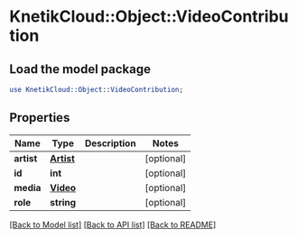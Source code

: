 # KnetikCloud::Object::VideoContribution

## Load the model package
```perl
use KnetikCloud::Object::VideoContribution;
```

## Properties
Name | Type | Description | Notes
------------ | ------------- | ------------- | -------------
**artist** | [**Artist**](Artist.md) |  | [optional] 
**id** | **int** |  | [optional] 
**media** | [**Video**](Video.md) |  | [optional] 
**role** | **string** |  | [optional] 

[[Back to Model list]](../README.md#documentation-for-models) [[Back to API list]](../README.md#documentation-for-api-endpoints) [[Back to README]](../README.md)


